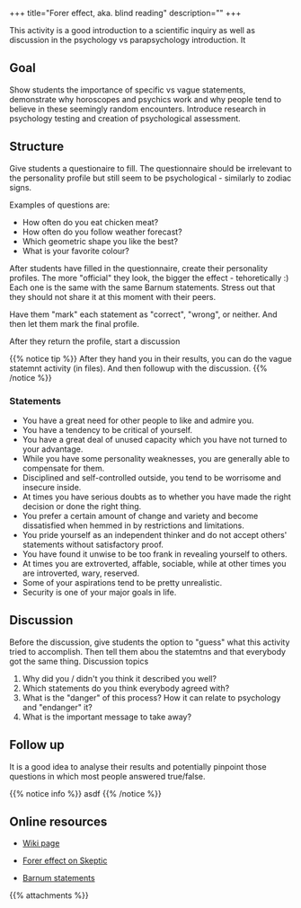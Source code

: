 +++
title="Forer effect, aka. blind reading"
description=""
+++

This activity is a good introduction to a scientific inquiry as well as discussion in the psychology vs parapsychology introduction. It 

## Goal

Show students the importance of specific vs vague statements, demonstrate why horoscopes and psychics work and why people tend to believe in these seemingly random encounters. Introduce research in psychology testing and creation of psychological assessment.

## Structure
Give students a questionaire to fill. The questionnaire should be irrelevant to the personality profile but still seem to be psychological - similarly to zodiac signs.

Examples of questions are:
- How often do you eat chicken meat?
- How often do you follow weather forecast?
- Which geometric shape you like the best?
- What is your favorite colour?

After students have filled in the questionnaire, create their personality profiles. The more "official" they look, the bigger the effect - tehoretically :) Each one is the same with the same Barnum statements. Stress out that they should not share it at this moment with their peers. 

Have them "mark" each statement as "correct", "wrong", or neither. And then let them mark the final profile.

After they return the profile, start a discussion

{{% notice tip %}}
After they hand you in their results, you can do the vague statemnt activity (in files). And then followup with the discussion. 
{{% /notice %}}

### Statements

- You have a great need for other people to like and admire you.
- You have a tendency to be critical of yourself.
- You have a great deal of unused capacity which you have not turned to your advantage.
- While you have some personality weaknesses, you are generally able to compensate for them.
- Disciplined and self-controlled outside, you tend to be worrisome and insecure inside.
- At times you have serious doubts as to whether you have made the right decision or done the right thing.
- You prefer a certain amount of change and variety and become dissatisfied when hemmed in by restrictions and limitations.
- You pride yourself as an independent thinker and do not accept others' statements without satisfactory proof.
- You have found it unwise to be too frank in revealing yourself to others.
- At times you are extroverted, affable, sociable, while at other times you are introverted, wary, reserved.
- Some of your aspirations tend to be pretty unrealistic.
- Security is one of your major goals in life.

## Discussion

Before the discussion, give students the option to "guess" what this activity tried to accomplish. Then tell them abou the statemtns and that everybody got the same thing.
Discussion topics

1. Why did you / didn't you think it described you well?
2. Which statements do you think everybody agreed with? 
3. What is the "danger" of this process? How it can relate to psychology and "endanger" it?
4. What is the important message to take away?

## Follow up
It is a good idea to analyse their results and potentially pinpoint those questions in which most people answered true/false. 

{{% notice info %}}
asdf
{{% /notice %}}

## 

## Online resources
- [Wiki page](https://en.wikipedia.org/wiki/Barnum_effect)

- [Forer effect on Skeptic](http://skepdic.com/forer.html)

- [Barnum statements](https://derekrake.com/blog/barnum-statements/)

{{% attachments %}}
